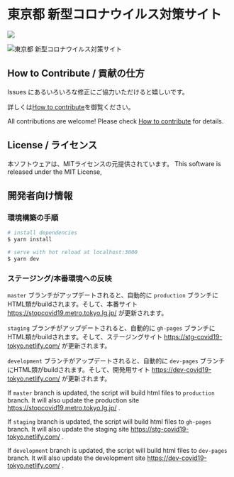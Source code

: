 # 東京都 新型コロナウイルス対策サイト

![](https://github.com/tokyo-metropolitan-gov/covid19/workflows/production%20deploy/badge.svg)

![東京都 新型コロナウイルス対策サイト](https://user-images.githubusercontent.com/1301149/75629392-1d19d900-5c25-11ea-843d-2d4376e3a560.png)


## How to Contribute / 貢献の仕方
Issues にあるいろいろな修正にご協力いただけると嬉しいです。

詳しくは[How to contribute](https://github.com/tokyo-metropolitan-gov/covid19/wiki/How-to-contribute)を御覧ください。

All contributions are welcome!
Please check [How to contribute](https://github.com/tokyo-metropolitan-gov/covid19/wiki/How-to-contribute) for details.

## License / ライセンス
本ソフトウェアは、MITライセンスの元提供されています。
This software is released under the MIT License,

## 開発者向け情報

### 環境構築の手順

``` bash
# install dependencies
$ yarn install

# serve with hot reload at localhost:3000
$ yarn dev
```

### ステージング/本番環境への反映

`master` ブランチがアップデートされると、自動的に `production` ブランチにHTML類がbuildされます。そして、本番サイト https://stopcovid19.metro.tokyo.lg.jp/ が更新されます。

`staging` ブランチがアップデートされると、自動的に `gh-pages` ブランチにHTML類がbuildされます。そして、ステージングサイト https://stg-covid19-tokyo.netlify.com/ が更新されます。

`development` ブランチがアップデートされると、自動的に `dev-pages` ブランチにHTML類がbuildされます。そして、開発用サイト https://dev-covid19-tokyo.netlify.com/ が更新されます。


If `master` branch is updated, the script will build html files to `production` branch.
It will also update the production site https://stopcovid19.metro.tokyo.lg.jp/ .

If `staging` branch is updated, the script will build html files to `gh-pages` branch.
It will also update the staging site https://stg-covid19-tokyo.netlify.com/ .

If `development` branch is updated, the script will build html files to `dev-pages` branch.
It will also update the development site https://dev-covid19-tokyo.netlify.com/ .



